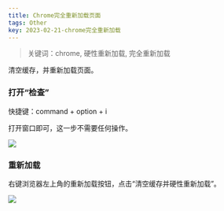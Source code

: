 ```yaml
---
title: Chrome完全重新加载页面
tags: Other
key: 2023-02-21-chrome完全重新加载
---
```

> 关键词：chrome, 硬性重新加载, 完全重新加载

清空缓存，并重新加载页面。

### 打开“检查”

快捷键：command + option + i

打开窗口即可，这一步不需要任何操作。

<img src="https://image.oldboard.tech/blog/E527F1B7-3273-484D-B222-6B32A42696C2.png"/>

### 重新加载

右键浏览器左上角的重新加载按钮，点击“清空缓存并硬性重新加载”。

<img src="https://image.oldboard.tech/blog/D70763D3-F4B7-4A73-9824-1C67403AA876.png"/>
